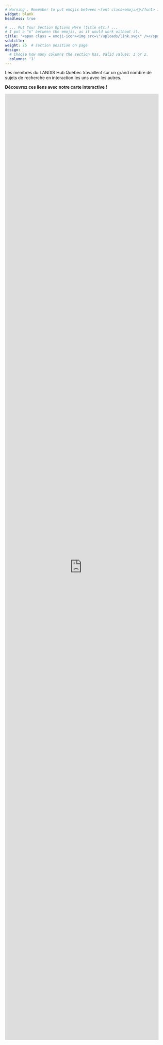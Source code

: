 ```yaml
---
# Warning : Remember to put emojis between <font class=emoji>👋</font> in order to make emojis compatible with old browsers.
widget: blank
headless: true

# ... Put Your Section Options Here (title etc.) ...
# I put a "n" between the emojis, as it would work without it.
title: "<span class = emoji-icon><img src=\"/uploads/link.svg\" /></span>  <br> Nos connections"
subtitle:
weight: 25  # section position on page
design:
  # Choose how many columns the section has. Valid values: 1 or 2.
  columns: '1'
---
```


Les membres du LANDIS Hub Québec travaillent sur un grand nombre de sujets de recherche en interaction les uns avec les autres.

**Découvrez ces liens avec notre carte interactive !**

<iframe
  allowfullscreen="true"
  src="https://app.vosviewer.com/?json=https://raw.githubusercontent.com/landis-hub-quebec/landis-hub-quebec.github.io/master/static/uploads/biblio_LANDISHub.json&simple_ui=true"
  width="100%"
  height="80%"
  style="border: 1px solid #ddd; max-width: 1200px; min-height: 700px"
>
</iframe>